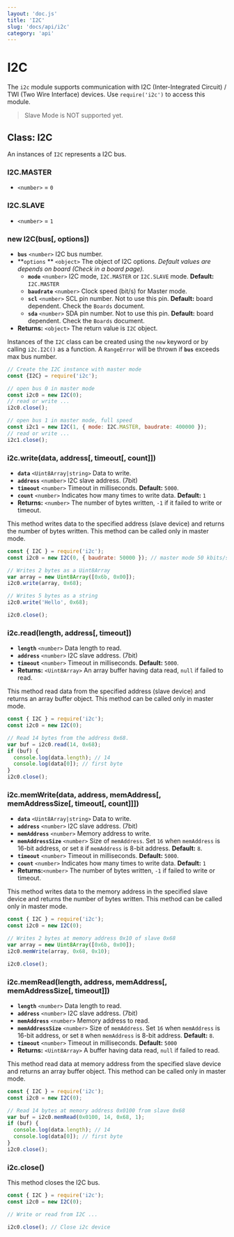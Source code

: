 ```yaml
---
layout: 'doc.js'
title: 'I2C'
slug: 'docs/api/i2c'
category: 'api'
---
```


# I2C

The `i2c` module supports communication with I2C (Inter-Integrated Circuit) / TWI (Two Wire Interface) devices. Use `require('i2c')` to access this module.

> Slave Mode is NOT supported yet.

## Class: I2C

An instances of `I2C` represents a I2C bus.

### I2C.MASTER

- `<number>` = `0`

### I2C.SLAVE

- `<number>` = `1`

### new I2C(bus\[, options])

- **`bus`** `<number>` I2C bus number.
- **`options` ** `<object>` The object of I2C options. _Default values are depends on board (Check in a board page)._
  - **`mode`** `<number>` I2C mode, `I2C.MASTER` or `I2C.SLAVE` mode. **Default:** `I2C.MASTER`
  - **`baudrate`** `<number>` Clock speed (bit/s) for Master mode.
  - **`scl`** `<number>` SCL pin number. Not to use this pin. **Default:** board dependent. Check the `Boards` document.
  - **`sda`** `<number>` SDA pin number. Not to use this pin. **Default:** board dependent. Check the `Boards` document.
- **Returns:** `<object>` The return value is `I2C` object.

Instances of the `I2C` class can be created using the `new` keyword or by calling `i2c.I2C()` as a function. A `RangeError` will be thrown if **`bus`** exceeds max bus number.

```javascript
// Create the I2C instance with master mode
const {I2C} = require('i2c');

// open bus 0 in master mode
const i2c0 = new I2C(0);
// read or write ...
i2c0.close();

// open bus 1 in master mode, full speed
const i2c1 = new I2C(1, { mode: I2C.MASTER, baudrate: 400000 });
// read or write ...
i2c1.close();
```

### i2c.write(data, address\[, timeout\[, count]])

- **`data`** `<Uint8Array|string>` Data to write.
- **`address`** `<number>` I2C slave address. (7bit)
- **`timeout`** `<number>` Timeout in milliseconds. **Default:** `5000`.
- **`count`** `<number>` Indicates how many times to write data. **Default:** `1`
- **Returns:** `<number>` The number of bytes written, `-1` if it failed to write or timeout.

This method writes data to the specified address (slave device) and returns the number of bytes written. This method can be called only in master mode.

```javascript
const { I2C } = require('i2c');
const i2c0 = new I2C(0, { baudrate: 50000 }); // master mode 50 kbits/s

// Writes 2 bytes as a Uint8Array
var array = new Uint8Array([0x6b, 0x00]);
i2c0.write(array, 0x68);

// Writes 5 bytes as a string
i2c0.write('Hello', 0x68);

i2c0.close();
```

### i2c.read(length, address\[, timeout])

- **`length`** `<number>` Data length to read.
- **`address`** `<number>` I2C slave address. (7bit)
- **`timeout`** `<number>` Timeout in milliseconds. **Default:** `5000`.
- **Returns:** `<Uint8Array>` An array buffer having data read, `null` if failed to read.

This method read data from the specified address (slave device) and returns an array buffer object. This method can be called only in master mode.

```javascript
const { I2C } = require('i2c');
const i2c0 = new I2C(0);

// Read 14 bytes from the address 0x68.
var buf = i2c0.read(14, 0x68);
if (buf) {
  console.log(data.length); // 14
  console.log(data[0]); // first byte
}
i2c0.close();
```

### i2c.memWrite(data, address, memAddress\[, memAddressSize\[, timeout\[, count]]])

- **`data`** `<Uint8Array|string>` Data to write.
- **`address`** `<number>` I2C slave address. (7bit)
- **`memAddress`** `<number>` Memory address to write.
- **`memAddressSize`** `<number>` Size of `memAddress`. Set `16` when `memAddress` is 16-bit address, or set `8` if `memAddress` is 8-bit address. **Default:** `8`.
- **`timeout`** `<number>` Timeout in milliseconds. **Default:** `5000`.
- **`count`** `<number>` Indicates how many times to write data. **Default:** `1`
- **Returns:**`<number>` The number of bytes written, `-1` if failed to write or timeout.

This method writes data to the memory address in the specified slave device and returns the number of bytes written. This method can be called only in master mode.

```javascript
const { I2C } = require('i2c');
const i2c0 = new I2C(0);

// Writes 2 bytes at memory address 0x10 of slave 0x68
var array = new Uint8Array([0x6b, 0x00]);
i2c0.memWrite(array, 0x68, 0x10);

i2c0.close();
```

### i2c.memRead(length, address, memAddress\[, memAddressSize\[, timeout]])

- **`length`** `<number>` Data length to read.
- **`address`** `<number>` I2C slave address. (7bit)
- **`memAddress`** `<number>` Memory address to read.
- **`memAddressSize`** `<number>` Size of `memAddress`. Set `16` when `memAddress` is 16-bit address, or set `8` when `memAddress` is 8-bit address. **Default:** `8`.
- **`timeout`** `<number>` Timeout in milliseconds. **Default:** `5000`
- **Returns:** `<Uint8Array>` A buffer having data read, `null` if failed to read.

This method read data at memory address from the specified slave device and returns an array buffer object. This method can be called only in master mode.

```javascript
const { I2C } = require('i2c');
const i2c0 = new I2C(0);

// Read 14 bytes at memory address 0x0100 from slave 0x68
var buf = i2c0.memRead(0x0100, 14, 0x68, 1);
if (buf) {
  console.log(data.length); // 14
  console.log(data[0]); // first byte
}
i2c0.close();
```

### i2c.close()

This method closes the I2C bus.

```javascript
const { I2C } = require('i2c');
const i2c0 = new I2C(0);

// Write or read from I2C ...

i2c0.close(); // Close i2c device
```
